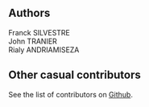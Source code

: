 ##  Authors

Franck SILVESTRE  
John TRANIER  
Rialy ANDRIAMISEZA  

## Other casual contributors

See the list of contributors on [Github](https://github.com/elaastic/elaastic-questions-server/graphs/contributors).



